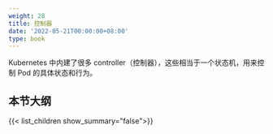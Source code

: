 ```yaml
---
weight: 28
title: 控制器
date: '2022-05-21T00:00:00+08:00'
type: book
---
```


Kubernetes 中内建了很多 controller（控制器），这些相当于一个状态机，用来控制 Pod 的具体状态和行为。

## 本节大纲

{{< list_children show_summary="false">}}

